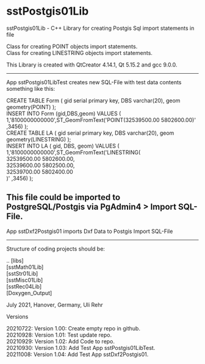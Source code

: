# sstPostgis01Lib
sstPostgis01Lib - C++ Library for creating Postgis Sql import statements in file

Class for creating POINT objects import statements. <BR>
Class for creating LINESTRING objects import statements. <BR>

This Library is created with QtCreator 4.14.1, Qt 5.15.2  and gcc 9.0.0. <BR>

-------------------------------------------------------------------------------

App sstPostgis01LibTest creates new SQL-File with test data contents something like this: <BR>

CREATE TABLE Form ( gid serial primary key, DBS varchar(20), geom geometry(POINT) ); <BR>
INSERT INTO Form (gid,DBS,geom) VALUES ( 1,'8100000000000',ST_GeomFromText('POINT(32539500.00 5802600.00)' ,3456)  ); <BR>
CREATE TABLE LA ( gid serial primary key, DBS varchar(20), geom geometry(LINESTRING) ); <BR>
INSERT INTO LA ( gid, DBS, geom) VALUES ( 1,'8100000000000',ST_GeomFromText('LINESTRING( <BR>
32539500.00 5802600.00,  <BR>
32539600.00 5802500.00,  <BR>
32539700.00 5802400.00  <BR>
)' ,3456)  );  <BR>

This file could be imported to PostgreSQL/Postgis via PgAdmin4 > Import SQL-File. <BR>
-------------------------------------------------------------------------------
App sstDxf2Postgis01 imports Dxf Data to Postgis Import SQL-File


-------------------------------------------------------------------------------
Structure of coding projects should be:

.. [libs] <BR>
   [sstMath01Lib] <BR>
   [sstStr01Lib] <BR>
   [sstMisc01Lib] <BR>
   [sstRec04Lib] <BR>
   [Doxygen_Output] <BR>

July 2021, Hanover, Germany, Uli Rehr

Versions <BR>

20210722: Version 1.00: Create empty repo in github. <BR>
20210928: Version 1.01: Test update repo. <BR>
20210929: Version 1.02: Add Code to repo. <BR>
20210930: Version 1.03: Add Test App sstPostgis01LibTest. <BR>
20211008: Version 1.04: Add Test App sstDxf2Postgis01. <BR>
